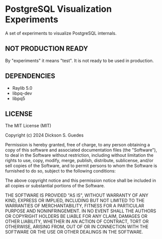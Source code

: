 # PostgreSQL Visualization Experiments

A set of experiments to visualize PostgreSQL internals.

## NOT PRODUCTION READY

By "experiments" it means "test". It is not ready to be used in production.

## DEPENDENCIES

- Raylib 5.0
- libpq-dev
- libpq5

## LICENSE

The MIT License (MIT)

Copyright (c) 2024 Dickson S. Guedes

Permission is hereby granted, free of charge, to any person obtaining
a copy of this software and associated documentation files (the
"Software"), to deal in the Software without restriction, including
without limitation the rights to use, copy, modify, merge, publish,
distribute, sublicense, and/or sell copies of the Software, and to
permit persons to whom the Software is furnished to do so, subject to
the following conditions:

The above copyright notice and this permission notice shall be
included in all copies or substantial portions of the Software.

THE SOFTWARE IS PROVIDED "AS IS", WITHOUT WARRANTY OF ANY KIND,
EXPRESS OR IMPLIED, INCLUDING BUT NOT LIMITED TO THE WARRANTIES OF
MERCHANTABILITY, FITNESS FOR A PARTICULAR PURPOSE AND NONINFRINGEMENT.
IN NO EVENT SHALL THE AUTHORS OR COPYRIGHT HOLDERS BE LIABLE FOR ANY
CLAIM, DAMAGES OR OTHER LIABILITY, WHETHER IN AN ACTION OF CONTRACT,
TORT OR OTHERWISE, ARISING FROM, OUT OF OR IN CONNECTION WITH THE
SOFTWARE OR THE USE OR OTHER DEALINGS IN THE SOFTWARE.

